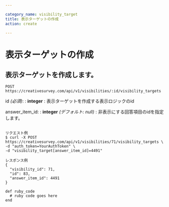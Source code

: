 ```yaml
---

category_name: visibility_target
title: 表示ターゲットの作成
action: create

---
```


# 表示ターゲットの作成

## 表示ターゲットを作成します。

`POST https://creativesurvey.com/api/v1/visibilities/:id/visibility_targets`

id _(必須)_:
: __integer__
: 表示ターゲットを作成する表示ロジックのid

answer_item_id:
: __integer__ _(デフォルト: null)_
: 非表示にする回答項目のidを指定します。

~~~

リクエスト例
$ curl -X POST https://creativesurvey.com/api/v1/visibilities/71/visibility_targets \
-d "auth_token=YourAuthToken" \
-d "visibility_target[answer_item_id]=4491"

レスポンス例
{
  "visibility_id": 71,
  "id": 83,
  "answer_item_id": 4491
}

~~~

~~~
def ruby_code
  # ruby code goes here
end
~~~

